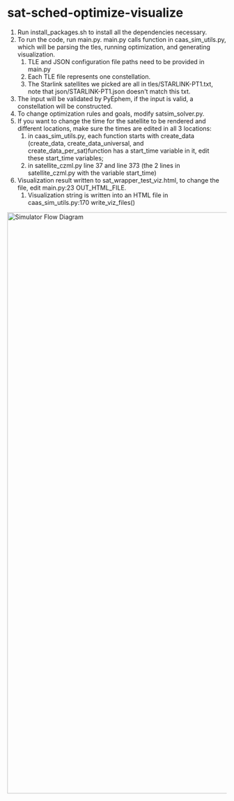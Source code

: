 # sat-sched-optimize-visualize

1. Run install_packages.sh to install all the dependencies necessary. 
2. To run the code, run main.py. main.py calls function in caas_sim_utils.py, which will be parsing the tles, running optimization, and generating visualization.
    1. TLE and JSON configuration file paths need to be provided in main.py
    2. Each TLE file represents one constellation.
    3. The Starlink satellites we picked are all in tles/STARLINK-PT1.txt, note that json/STARLINK-PT1.json doesn't match this txt. 
3. The input will be validated by PyEphem, if the input is valid, a constellation will be constructed.
4. To change optimization rules and goals, modify satsim_solver.py. 
5. If you want to change the time for the satellite to be rendered and different locations, make sure the times are edited in all 3 locations:
    1. in caas_sim_utils.py, each function starts with create_data (create_data, create_data_universal, and create_data_per_sat)function has a start_time variable in it, edit these start_time variables; 
    2. in satellite_czml.py line 37 and line 373 (the 2 lines in satellite_czml.py with the variable start_time)
6. Visualization result written to sat_wrapper_test_viz.html, to change the file, edit main.py:23 OUT_HTML_FILE.
    1. Visualization string is written into an HTML file in caas_sim_utils.py:170 write_viz_files()
<img width="1334" alt="Simulator Flow Diagram" src="https://github.com/user-attachments/assets/d96b4859-5142-46e9-99e6-2022c2e17198">
